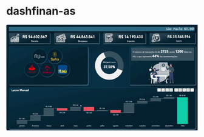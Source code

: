 # dashfinan-as



![Demonstração do Projeto](3%C2%AA%20Dashboard%20-%20Finan%C3%A7as/gif/Projeto%20POWER%20BI%20%20Dashboard%20Finan%C3%A7as.gif)

